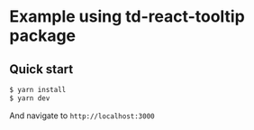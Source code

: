 # Example using td-react-tooltip package

## Quick start

```bash
$ yarn install
$ yarn dev
```
And navigate to `http://localhost:3000`
